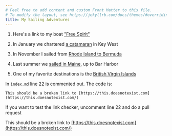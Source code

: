 ```yaml
---
# Feel free to add content and custom Front Matter to this file.
# To modify the layout, see https://jekyllrb.com/docs/themes/#overriding-theme-defaults
title: My Sailing Adventures
---
```

1. Here's a link to my boat ["Free Spirit"](free-spirit/)

2. In January we chartered [a catamaran](key-west/) in Key West

3. In November I sailed from [Rhode Island to Bermuda](bermuda/)

4. Last summer we [sailed in Maine](maine/), up to Bar Harbor

5. One of my favorite destinations is the [British Virgin Islands](bvi/)

In `index.md` line 22 is commented out. The code is:

`This should be a broken link to [https://this.doesnotexist.com](https://this.doesnotexist.com/)`

If you want to test the link checker, uncomment line 22 and do a pull request

This should be a broken link to [https://this.doesnotexist.com](https://this.doesnotexist.com/)

